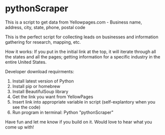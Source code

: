 # pythonScraper
This is a script to get data from Yellowpages.com - Business name, address, city, state, phone, postal code 

This is the perfect script for collecting leads on businesses and information gathering for research, mapping, etc. 

How it works:
If you put in the initial link at the top, it will iterate through all the states and all the pages; getting information for a specific industry in the entire United States.


Developer download requirments:

1) Install latest version of Python
2) Install pip or homebrew
3) Install BeautifulSoup library
4) Get the link you want from YellowPages
5) Insert link into appropriate variable in script (self-explantory when you see the code)
6) Run program in terminal: Python "pythonScraper"

Have fun and let me know if you build on it. Would love to hear what you come up with!

